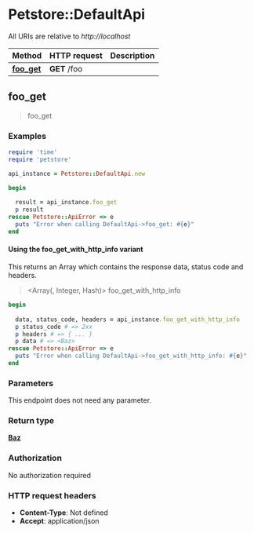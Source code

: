 # Petstore::DefaultApi

All URIs are relative to *http://localhost*

| Method | HTTP request | Description |
| ------ | ------------ | ----------- |
| [**foo_get**](DefaultApi.md#foo_get) | **GET** /foo |  |


## foo_get

> <Baz> foo_get



### Examples

```ruby
require 'time'
require 'petstore'

api_instance = Petstore::DefaultApi.new

begin
  
  result = api_instance.foo_get
  p result
rescue Petstore::ApiError => e
  puts "Error when calling DefaultApi->foo_get: #{e}"
end
```

#### Using the foo_get_with_http_info variant

This returns an Array which contains the response data, status code and headers.

> <Array(<Baz>, Integer, Hash)> foo_get_with_http_info

```ruby
begin
  
  data, status_code, headers = api_instance.foo_get_with_http_info
  p status_code # => 2xx
  p headers # => { ... }
  p data # => <Baz>
rescue Petstore::ApiError => e
  puts "Error when calling DefaultApi->foo_get_with_http_info: #{e}"
end
```

### Parameters

This endpoint does not need any parameter.

### Return type

[**Baz**](Baz.md)

### Authorization

No authorization required

### HTTP request headers

- **Content-Type**: Not defined
- **Accept**: application/json

